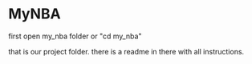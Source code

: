 # MyNBA

first open my_nba folder or "cd my_nba"

that is our project folder. there is a readme in there with all instructions.
